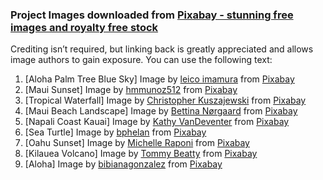### Project Images downloaded from [Pixabay - stunning free images and royalty free stock](https://pixabay.com/)

Crediting isn’t required, but linking back is greatly appreciated and allows image authors to gain exposure. You can use the following text:

  1. [Aloha Palm Tree Blue Sky]  Image by <a href="https://pixabay.com/users/graziebambino-1593455/?utm_source=link-attribution&amp;utm_medium=referral&amp;utm_campaign=image&amp;utm_content=2700190">leico imamura</a> from <a href="https://pixabay.com/?utm_source=link-attribution&amp;utm_medium=referral&amp;utm_campaign=image&amp;utm_content=2700190">Pixabay</a>
  2. [Maui Sunset] Image by <a href="https://pixabay.com/users/hmmunoz512-6376382/?utm_source=link-attribution&amp;utm_medium=referral&amp;utm_campaign=image&amp;utm_content=2729958">hmmunoz512</a> from <a href="https://pixabay.com/?utm_source=link-attribution&amp;utm_medium=referral&amp;utm_campaign=image&amp;utm_content=2729958">Pixabay</a>
  3. [Tropical Waterfall] Image by <a href="https://pixabay.com/users/kuszapro-369349/?utm_source=link-attribution&amp;utm_medium=referral&amp;utm_campaign=image&amp;utm_content=410128">Christopher Kuszajewski</a> from <a href="https://pixabay.com/?utm_source=link-attribution&amp;utm_medium=referral&amp;utm_campaign=image&amp;utm_content=410128">Pixabay</a>
  4. [Maui Beach Landscape]  Image by <a href="https://pixabay.com/users/bkd-1006949/?utm_source=link-attribution&amp;utm_medium=referral&amp;utm_campaign=image&amp;utm_content=1630540">Bettina Nørgaard</a> from <a href="https://pixabay.com/?utm_source=link-attribution&amp;utm_medium=referral&amp;utm_campaign=image&amp;utm_content=1630540">Pixabay</a>
  5. [Napali Coast Kauai]  Image by <a href="https://pixabay.com/users/kdvandeventer-25979/?utm_source=link-attribution&amp;utm_medium=referral&amp;utm_campaign=image&amp;utm_content=91676">Kathy VanDeventer</a> from <a href="https://pixabay.com/?utm_source=link-attribution&amp;utm_medium=referral&amp;utm_campaign=image&amp;utm_content=91676">Pixabay</a>
  6. [Sea Turtle]  Image by <a href="https://pixabay.com/users/bphelan-610972/?utm_source=link-attribution&amp;utm_medium=referral&amp;utm_campaign=image&amp;utm_content=547162">bphelan</a> from <a href="https://pixabay.com/?utm_source=link-attribution&amp;utm_medium=referral&amp;utm_campaign=image&amp;utm_content=547162">Pixabay</a>
  7. [Oahu Sunset]  Image by <a href="https://pixabay.com/users/michelle_raponi-165491/?utm_source=link-attribution&amp;utm_medium=referral&amp;utm_campaign=image&amp;utm_content=1034525">Michelle Raponi</a> from <a href="https://pixabay.com/?utm_source=link-attribution&amp;utm_medium=referral&amp;utm_campaign=image&amp;utm_content=1034525">Pixabay</a>
  8. [Kilauea Volcano]  Image by <a href="https://pixabay.com/users/tommygbeatty-6864859/?utm_source=link-attribution&amp;utm_medium=referral&amp;utm_campaign=image&amp;utm_content=3088675">Tommy Beatty</a> from <a href="https://pixabay.com/?utm_source=link-attribution&amp;utm_medium=referral&amp;utm_campaign=image&amp;utm_content=3088675">Pixabay</a>
  9. [Aloha]  Image by <a href="https://pixabay.com/users/bibianagonzalez-209869/?utm_source=link-attribution&amp;utm_medium=referral&amp;utm_campaign=image&amp;utm_content=305857">bibianagonzalez</a> from <a href="https://pixabay.com/?utm_source=link-attribution&amp;utm_medium=referral&amp;utm_campaign=image&amp;utm_content=305857">Pixabay</a>  

